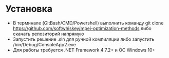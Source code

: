 # Установка
- В терминале (GitBash/CMD/Powershell) выполнить команду git clone https://github.com/softwhiskey/mpei-optimization-methods либо скачать репозиторий напрямую
- Запустить решение .sln для ручной компиляции либо запустить /bin/Debug/ConsoleApp2.exe
- Для работы требуется .NET Framework 4.7.2+ и ОС Windows 10+
